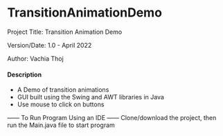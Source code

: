 # TransitionAnimationDemo

Project Title: Transition Animation Demo

Version/Date: 1.0 - April 2022

Author: Vachia Thoj

#### Description 
- A Demo of transition animations
- GUI built using the Swing and AWT libraries in Java
- Use mouse to click on buttons



—— To Run Program Using an IDE —— Clone/download the project, then run the Main.java file to start program
